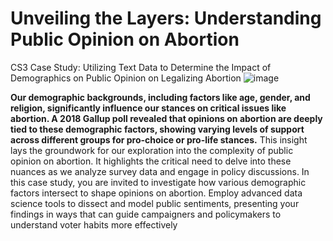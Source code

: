 # Unveiling the Layers: Understanding Public Opinion on Abortion
CS3 Case Study: Utilizing Text Data to Determine the Impact of Demographics on Public Opinion on Legalizing Abortion
![image](https://github.com/katedriebe/CaseStudyCreate/assets/142850928/88691fbd-c9a9-495a-a478-717216e68574)

__Our demographic backgrounds, including factors like age, gender, and religion, significantly influence our stances on critical issues like abortion. A 2018 Gallup poll revealed that opinions on abortion are deeply tied to these demographic factors, showing varying levels of support across different groups for pro-choice or pro-life stances.__
This insight lays the groundwork for our exploration into the complexity of public opinion on abortion. It highlights the critical need to delve into these nuances as we analyze survey data and engage in policy discussions. In this case study, you are invited to investigate how various demographic factors intersect to shape opinions on abortion. Employ advanced data science tools to dissect and model public sentiments, presenting your findings in ways that can guide campaigners and policymakers to understand voter habits more effectively

